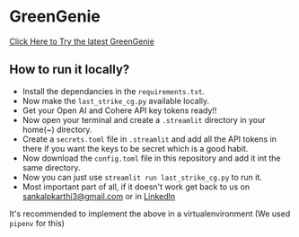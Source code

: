 # GreenGenie

[Click Here to Try the latest GreenGenie](https://sankalpkarthi3-streamlit-prompt-ws-gptbot-c8ccvy.streamlit.app/)

## How to run it locally?

- Install the dependancies in the `requirements.txt`.
- Now make the `last_strike_cg.py` available locally.
- Get your Open AI and Cohere API key tokens ready!!
- Now open your terminal and create a `.streamlit` directory in your home(~) directory.
- Create a `secrets.toml` file in `.streamlit` and add all the API tokens in there if you want the keys to be secret which is a good habit.
- Now download the `config.toml` file in this repository and add it int the same directory.
- Now you can just use `streamlit run last_strike_cg.py` to run it.
- Most important part of all, if it doesn't work get back to us on sankalpkarthi3@gmail.com or in [LinkedIn](https://www.linkedin.com/in/sankalp-karthi-a4b5b1215)


It's recommended to implement the above in a virtualenvironment (We used `pipenv` for this)
